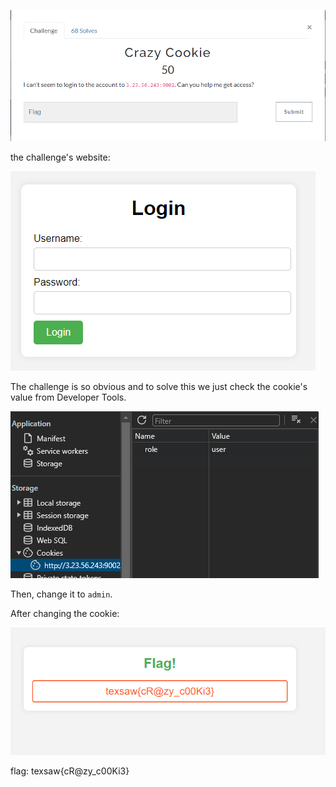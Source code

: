 ![alt text](image.png)

the challenge's website:

![alt text](image-2.png)

The challenge is so obvious and to solve this we just check the cookie's value from Developer Tools.

![alt text](image-3.png)

Then, change it to `admin`.

After changing the cookie:

![alt text](image-1.png)

flag: texsaw{cR@zy_c00Ki3}
